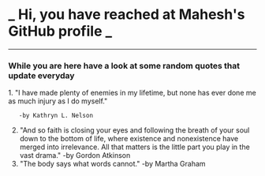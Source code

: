 # **_ Hi, you have reached at Mahesh's GitHub profile _**

---

### While you are here have a look at some random quotes that update everyday

<!-- BLOG-POST-LIST:START -->1.  "I have made plenty of enemies in my lifetime, but none has ever done me as much injury as I do myself." 
       -by Kathryn L. Nelson 
2.  "And so faith is closing your eyes and following the breath of your soul down to the bottom of life, where existence and nonexistence have merged into irrelevance. All that matters is the little part you play in the vast drama." 
       -by Gordon Atkinson 
3.  "The body says what words cannot." 
       -by Martha Graham 
<!-- BLOG-POST-LIST:END -->

<!--


- 🌱 I’m currently learning the things that I don't know.
- 💬 About me? ...
I am INFJ-A, most of the time. Having a discussion about human psychology, count me in. Apart from that I am interested in Science, The Universe, and all other super cool stuff including UFO/UAPs
- 📫 Wanna reach me?: You can ping me at any of the socials that you find at this page. I am not super active, but I will reply if I see your message.
- 😄 Pronouns: He would be fine
- ⚡ Fun fact: Did you know that the center of the Donut is 100% fat free
-->
